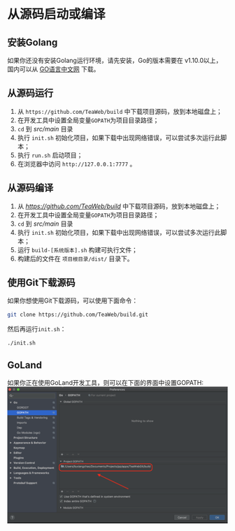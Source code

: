 # 从源码启动或编译
## 安装Golang
如果你还没有安装Golang运行环境，请先安装，Go的版本需要在 v1.10.0以上，国内可以从 [GO语言中文网](https://studygolang.com/dl) 下载。

## 从源码运行
1. 从 `https://github.com/TeaWeb/build` 中下载项目源码，放到本地磁盘上；
2. 在开发工具中设置全局变量`GOPATH`为项目目录路径；
3. `cd` 到 *src/main* 目录
4. 执行 `init.sh` 初始化项目，如果下载中出现网络错误，可以尝试多次运行此脚本；
5. 执行 `run.sh` 启动项目；
6. 在浏览器中访问 `http://127.0.0.1:7777` 。

## 从源码编译
1. 从 *https://github.com/TeaWeb/build* 中下载项目源码，放到本地磁盘上；
2. 在开发工具中设置全局变量`GOPATH`为项目目录路径；
3. `cd` 到 *src/main* 目录
4. 执行 `init.sh` 初始化项目，如果下载中出现网络错误，可以尝试多次运行此脚本；
5. 运行 `build-[系统版本].sh` 构建可执行文件；
6. 构建后的文件在 `项目根目录/dist/` 目录下。

## 使用Git下载源码
如果你想使用Git下载源码，可以使用下面命令： 
~~~bash
git clone https://github.com/TeaWeb/build.git
~~~
然后再运行`init.sh`：
~~~bash
./init.sh
~~~

## GoLand
如果你正在使用GoLand开发工具，则可以在下面的界面中设置GOPATH:
![goland.png](goland.png)
